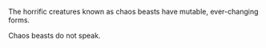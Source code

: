 The horrific creatures known as chaos beasts have mutable, ever-changing forms.

Chaos beasts do not speak.